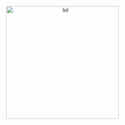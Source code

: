 <p  align="center">
<img  src="https://media.giphy.com/media/XzvQlzaOWeRlw84kvw/giphy.gif"  height="300" alt="lol">
</p>
